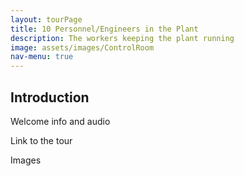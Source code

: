 ```yaml
---
layout: tourPage
title: 10 Personnel/Engineers in the Plant
description: The workers keeping the plant running
image: assets/images/ControlRoom
nav-menu: true
---
```

## Introduction

Welcome info and audio

Link to the tour

Images
